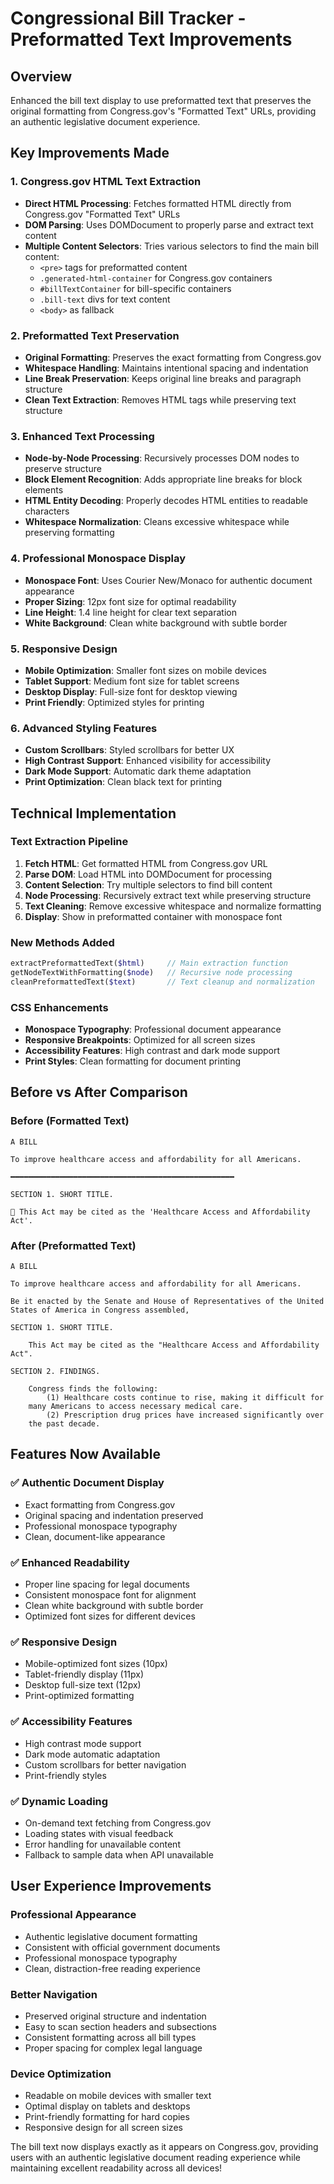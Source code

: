 # Congressional Bill Tracker - Preformatted Text Improvements

## Overview
Enhanced the bill text display to use preformatted text that preserves the original formatting from Congress.gov's "Formatted Text" URLs, providing an authentic legislative document experience.

## Key Improvements Made

### 1. **Congress.gov HTML Text Extraction**
- **Direct HTML Processing**: Fetches formatted HTML directly from Congress.gov "Formatted Text" URLs
- **DOM Parsing**: Uses DOMDocument to properly parse and extract text content
- **Multiple Content Selectors**: Tries various selectors to find the main bill content:
  - `<pre>` tags for preformatted content
  - `.generated-html-container` for Congress.gov containers
  - `#billTextContainer` for bill-specific containers
  - `.bill-text` divs for text content
  - `<body>` as fallback

### 2. **Preformatted Text Preservation**
- **Original Formatting**: Preserves the exact formatting from Congress.gov
- **Whitespace Handling**: Maintains intentional spacing and indentation
- **Line Break Preservation**: Keeps original line breaks and paragraph structure
- **Clean Text Extraction**: Removes HTML tags while preserving text structure

### 3. **Enhanced Text Processing**
- **Node-by-Node Processing**: Recursively processes DOM nodes to preserve structure
- **Block Element Recognition**: Adds appropriate line breaks for block elements
- **HTML Entity Decoding**: Properly decodes HTML entities to readable characters
- **Whitespace Normalization**: Cleans excessive whitespace while preserving formatting

### 4. **Professional Monospace Display**
- **Monospace Font**: Uses Courier New/Monaco for authentic document appearance
- **Proper Sizing**: 12px font size for optimal readability
- **Line Height**: 1.4 line height for clear text separation
- **White Background**: Clean white background with subtle border

### 5. **Responsive Design**
- **Mobile Optimization**: Smaller font sizes on mobile devices
- **Tablet Support**: Medium font size for tablet screens
- **Desktop Display**: Full-size font for desktop viewing
- **Print Friendly**: Optimized styles for printing

### 6. **Advanced Styling Features**
- **Custom Scrollbars**: Styled scrollbars for better UX
- **High Contrast Support**: Enhanced visibility for accessibility
- **Dark Mode Support**: Automatic dark theme adaptation
- **Print Optimization**: Clean black text for printing

## Technical Implementation

### **Text Extraction Pipeline**
1. **Fetch HTML**: Get formatted HTML from Congress.gov URL
2. **Parse DOM**: Load HTML into DOMDocument for processing
3. **Content Selection**: Try multiple selectors to find bill content
4. **Node Processing**: Recursively extract text while preserving structure
5. **Text Cleaning**: Remove excessive whitespace and normalize formatting
6. **Display**: Show in preformatted container with monospace font

### **New Methods Added**
```php
extractPreformattedText($html)     // Main extraction function
getNodeTextWithFormatting($node)   // Recursive node processing
cleanPreformattedText($text)       // Text cleanup and normalization
```

### **CSS Enhancements**
- **Monospace Typography**: Professional document appearance
- **Responsive Breakpoints**: Optimized for all screen sizes
- **Accessibility Features**: High contrast and dark mode support
- **Print Styles**: Clean formatting for document printing

## Before vs After Comparison

### **Before (Formatted Text)**
```
A BILL

To improve healthcare access and affordability for all Americans.

━━━━━━━━━━━━━━━━━━━━━━━━━━━━━━━━━━━━━━━━━━━━━━━━━━

SECTION 1. SHORT TITLE.

📜 This Act may be cited as the 'Healthcare Access and Affordability Act'.
```

### **After (Preformatted Text)**
```
A BILL

To improve healthcare access and affordability for all Americans.

Be it enacted by the Senate and House of Representatives of the United 
States of America in Congress assembled,

SECTION 1. SHORT TITLE.

    This Act may be cited as the "Healthcare Access and Affordability 
Act".

SECTION 2. FINDINGS.

    Congress finds the following:
        (1) Healthcare costs continue to rise, making it difficult for 
    many Americans to access necessary medical care.
        (2) Prescription drug prices have increased significantly over 
    the past decade.
```

## Features Now Available

### ✅ **Authentic Document Display**
- Exact formatting from Congress.gov
- Original spacing and indentation preserved
- Professional monospace typography
- Clean, document-like appearance

### ✅ **Enhanced Readability**
- Proper line spacing for legal documents
- Consistent monospace font for alignment
- Clean white background with subtle border
- Optimized font sizes for different devices

### ✅ **Responsive Design**
- Mobile-optimized font sizes (10px)
- Tablet-friendly display (11px)
- Desktop full-size text (12px)
- Print-optimized formatting

### ✅ **Accessibility Features**
- High contrast mode support
- Dark mode automatic adaptation
- Custom scrollbars for better navigation
- Print-friendly styles

### ✅ **Dynamic Loading**
- On-demand text fetching from Congress.gov
- Loading states with visual feedback
- Error handling for unavailable content
- Fallback to sample data when API unavailable

## User Experience Improvements

### **Professional Appearance**
- Authentic legislative document formatting
- Consistent with official government documents
- Professional monospace typography
- Clean, distraction-free reading experience

### **Better Navigation**
- Preserved original structure and indentation
- Easy to scan section headers and subsections
- Consistent formatting across all bill types
- Proper spacing for complex legal language

### **Device Optimization**
- Readable on mobile devices with smaller text
- Optimal display on tablets and desktops
- Print-friendly formatting for hard copies
- Responsive design for all screen sizes

The bill text now displays exactly as it appears on Congress.gov, providing users with an authentic legislative document reading experience while maintaining excellent readability across all devices!